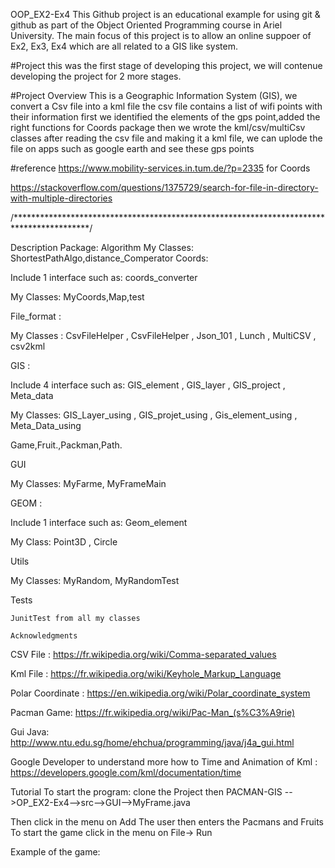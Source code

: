 
OOP_EX2-Ex4
This Github project is an educational example for using git & github as part of the Object Oriented Programming course in Ariel University. The main focus of this project is to allow an online suppoer of Ex2, Ex3, Ex4 which are all related to a GIS like system.

#Project this was the first stage of developing this project, we will contenue developing the project for 2 more stages.

#Project Overview This is a Geographic Information System (GIS), we convert a Csv file into a kml file the csv file contains a list of wifi points with their information first we identified the elements of the gps point,added the right functions for Coords package then we wrote the kml/csv/multiCsv classes after reading the csv file and making it a kml file, we can uplode the file on apps such as google earth and see these gps points

#reference https://www.mobility-services.in.tum.de/?p=2335 for Coords

https://stackoverflow.com/questions/1375729/search-for-file-in-directory-with-multiple-directories



/*****************************************************************************************/

Description
Package:
Algorithm
My Classes: ShortestPathAlgo,distance_Comperator
Coords:

Include 1 interface such as: coords_converter

My Classes: MyCoords,Map,test

File_format :

My Classes : CsvFileHelper , CsvFileHelper , Json_101 , Lunch , MultiCSV , csv2kml

GIS :

Include 4 interface such as: GIS_element , GIS_layer , GIS_project , Meta_data

My Classes: GIS_Layer_using , GIS_projet_using , Gis_element_using , Meta_Data_using

Game,Fruit.,Packman,Path.

GUI

My Classes: MyFarme, MyFrameMain

GEOM :

Include 1 interface such as: Geom_element

My Class: Point3D , Circle

Utils

My Classes: MyRandom, MyRandomTest

Tests

    JunitTest from all my classes
    
    Acknowledgments
 CSV File : https://fr.wikipedia.org/wiki/Comma-separated_values

 Kml File : https://fr.wikipedia.org/wiki/Keyhole_Markup_Language

 Polar Coordinate : https://en.wikipedia.org/wiki/Polar_coordinate_system

Pacman Game: https://fr.wikipedia.org/wiki/Pac-Man_(s%C3%A9rie)

 Gui Java: http://www.ntu.edu.sg/home/ehchua/programming/java/j4a_gui.html

Google Developer to understand more how to Time and Animation of Kml : https://developers.google.com/kml/documentation/time


Tutorial
To start the program: clone  the Project then PACMAN-GIS -->OP_EX2-Ex4-->src-->GUI-->MyFrame.java

Then click in the menu on Add The user then enters the Pacmans and Fruits To start the game click in the menu on File-> Run

Example of the game:


